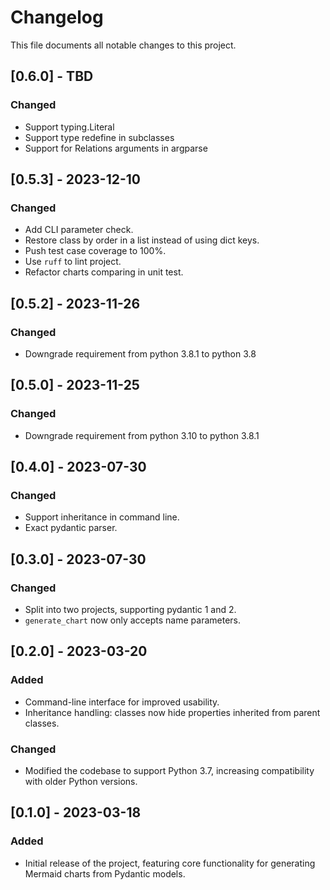 # Changelog

This file documents all notable changes to this project.

## [0.6.0] - TBD

### Changed
- Support typing.Literal
- Support type redefine in subclasses
- Support for Relations arguments in argparse

## [0.5.3] - 2023-12-10

### Changed
- Add CLI parameter check.
- Restore class by order in a list instead of using dict keys.
- Push test case coverage to 100%.
- Use `ruff` to lint project.
- Refactor charts comparing in unit test.

## [0.5.2] - 2023-11-26

### Changed
- Downgrade requirement from python 3.8.1 to python 3.8

## [0.5.0] - 2023-11-25

### Changed
- Downgrade requirement from python 3.10 to python 3.8.1

## [0.4.0] - 2023-07-30

### Changed
- Support inheritance in command line.
- Exact pydantic parser.

## [0.3.0] - 2023-07-30

### Changed
- Split into two projects, supporting pydantic 1 and 2.
- `generate_chart` now only accepts name parameters.

## [0.2.0] - 2023-03-20

### Added
- Command-line interface for improved usability.
- Inheritance handling: classes now hide properties inherited from parent classes.

### Changed
- Modified the codebase to support Python 3.7, increasing compatibility with older Python versions.

## [0.1.0] - 2023-03-18

### Added
- Initial release of the project, featuring core functionality for generating Mermaid charts from Pydantic models.
